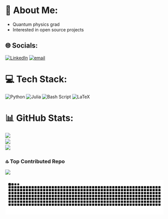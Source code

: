 # 👋 About Me:
- Quantum physics grad
- Interested in open source projects


## 🌐 Socials:
[![LinkedIn](https://img.shields.io/badge/LinkedIn-%230077B5.svg?logo=linkedin&logoColor=white)](https://linkedin.com/in/https://www.linkedin.com/in/dillon-broaders/) [![email](https://img.shields.io/badge/Email-D14836?logo=gmail&logoColor=white)](mailto:broaderd@tcd.ie) 

# 💻 Tech Stack:
![Python](https://img.shields.io/badge/python-3670A0?style=for-the-badge&logo=python&logoColor=ffdd54) ![Julia](https://img.shields.io/badge/-Julia-9558B2?style=for-the-badge&logo=julia&logoColor=white) ![Bash Script](https://img.shields.io/badge/bash_script-%23121011.svg?style=for-the-badge&logo=gnu-bash&logoColor=white) ![LaTeX](https://img.shields.io/badge/latex-%23008080.svg?style=for-the-badge&logo=latex&logoColor=white)
# 📊 GitHub Stats:
![](https://github-readme-stats.vercel.app/api?username=dillon-broaders&theme=dark&hide_border=false&include_all_commits=false&count_private=false)<br/>
![](https://nirzak-streak-stats.vercel.app/?user=dillon-broaders&theme=dark&hide_border=false)<br/>
![](https://github-readme-stats.vercel.app/api/top-langs/?username=dillon-broaders&theme=dark&hide_border=false&include_all_commits=false&count_private=false&layout=compact)


### 🔝 Top Contributed Repo
![](https://github-contributor-stats.vercel.app/api?username=dillon-broaders&limit=5&theme=dark&combine_all_yearly_contributions=true)

<!-- Proudly created with GPRM ( https://gprm.itsvg.in ) -->

<picture>
  <source media="(prefers-color-scheme: dark)" srcset="https://raw.githubusercontent.com/dillon-broaders/dillon-broaders/output/github-contribution-grid-snake-dark.svg">
  <source media="(prefers-color-scheme: light)" srcset="https://raw.githubusercontent.com/dillon-broaders/dillon-broaders/output/github-contribution-grid-snake.svg">
  <img alt="github contribution grid snake animation" src="https://raw.githubusercontent.com/dillon-broaders/dillon-broaders/output/github-contribution-grid-snake.svg">
</picture>
